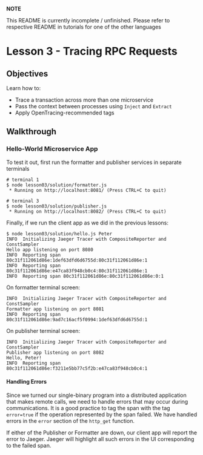 **NOTE**

This README is currently incomplete / unfinished. Please refer to respective README in tutorials for one of the other languages


# Lesson 3 - Tracing RPC Requests

## Objectives

Learn how to:

* Trace a transaction across more than one microservice
* Pass the context between processes using `Inject` and `Extract`
* Apply OpenTracing-recommended tags

## Walkthrough

### Hello-World Microservice App

To test it out, first run the formatter and publisher services in separate terminals

```
# terminal 1
$ node lesson03/solution/formatter.js
 * Running on http://localhost:8081/ (Press CTRL+C to quit)

# terminal 3
$ node lesson03/solution/publisher.js
 * Running on http://localhost:8082/ (Press CTRL+C to quit)
```

Finally, if we run the client app as we did in the previous lessons:

```
$ node lesson03/solution/hello.js Peter
INFO  Initializing Jaeger Tracer with CompositeReporter and ConstSampler
Hello app listening on port 8080
INFO  Reporting span 80c31f112061d86e:1def63dfd6d6755d:80c31f112061d86e:1
INFO  Reporting span 80c31f112061d86e:e47ca83f948cb0c4:80c31f112061d86e:1
INFO  Reporting span 80c31f112061d86e:80c31f112061d86e:0:1
```

On formatter terminal screen: 
```
INFO  Initializing Jaeger Tracer with CompositeReporter and ConstSampler
Formatter app listening on port 8081
INFO  Reporting span 80c31f112061d86e:9ad7c16acf5f0994:1def63dfd6d6755d:1
```

On publisher terminal screen:
```
INFO  Initializing Jaeger Tracer with CompositeReporter and ConstSampler
Publisher app listening on port 8082
Hello, Peter!
INFO  Reporting span 80c31f112061d86e:f3211e5bb77c5f2b:e47ca83f948cb0c4:1
```

#### Handling Errors

Since we turned our single-binary program into a distributed application that makes remote calls, we need to handle errors that may occur during communications. It is a good practice to tag the span with the tag `error=true` if the operation represented by the span failed. We have handled errors in the `error` section of the `http_get` function.

If either of the Publisher or Formatter are down, our client app will report the error to Jaeger. Jaeger will highlight all such errors in the UI corresponding to the failed span.
